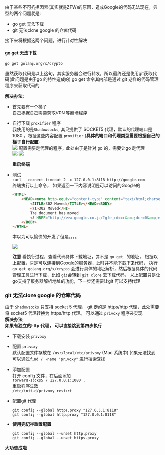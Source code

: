 由于某些不可抗拒因素(其实就是ZFW)的原因，造成Google的代码无法现在，典型的两个问题就是:  
	
* go get 无法下载  
* git 无法clone google 的仓库代码

接下来将根据这两个问题，进行针对性解决  


#### go get 无法下载    
`go get golang.org/x/crypto`	

虽然获取代码是以上这句，其实服务器会进行转发，所以最终还是使用git获取代码(此问题是由于go 的特性造成的)  go get 命令其内部是通过 git 这样的代码管理程序来获取代码的   
	
__解决办法:__   
	
* 首先要有一个梯子  
	自己根据自己需要获取VPN 等翻墙程序  
* 自行下载 `proxifier` 程序     
	我使用的是`Shadowsocks`, 其只提供了 SOCKET5 代理，默认的代理端口是 1080 ，根据这些内容配置 `proxifier` (__具体的端口和代理类型需要根据自己的梯子自行配置__)  
	![](http://omy43wh36.bkt.clouddn.com/Snip20171113_1.png)
	配置需要走代理的程序，此处由于是针对 go 的，需要让go 走代理  
	![](http://omy43wh36.bkt.clouddn.com/Snip20171113_2.png)
	![](http://omy43wh36.bkt.clouddn.com/Snip20171113_4.png)
		
	__重启终端__  
* 测试  
	`curl --connect-timeout 2 -x 127.0.0.1:8118 http://google.com`  
	终端执行以上命令， 如果返回一下内容说明是可以访问的Google的  
		
	``` html
	<HTML>
		<HEAD><meta http-equiv="content-type" content="text/html;charset=utf-8">
			<TITLE>302 Moved</TITLE></HEAD><BODY>
			<H1>302 Moved</H1>
			The document has moved
			<A HREF="http://www.google.co.jp/?gfe_rd=cr&amp;dcr=0&amp;ei=Yv0IWqv4I7TEXufYjJAH">here</A>.
		</BODY>
	</HTML>
	```
		
	本以为可以愉快的开发了但是。。。。 
	
	![](http://omy43wh36.bkt.clouddn.com/Snip20171113_5.png)
	
	__注意__ 看执行过程，查看代码具体下载地址，并不是 `go get ` 的地址，
	根据以上配置，只是可以连接到Google的服务器，此时并不能下载下来代码， 执行`go get golang.org/x/crypto` 会进行具体的地址解析，然后根据具体的代码管理工具进行下载，比如 `git`会转到 `git clone` 去下载代码， 以上配置只是让go支持了服务器解析地址的功能，下一步还需要让git 可以支持代理  
	
	
	
### git 无法clone google 的仓库代码    
由于 `Shadowsocks` 只支持 socket 5 代理， git 走的是 https/http 代理，此处需要将 socket5 代理转换为 https/http 代理。 可以通过 `privoxy` 程序来实现  
__解决办法__  
	__如果有独立的http 代理， 可以直接跳到第四步执行__  
		
* 下载安装 `privoxy`  

* 配置 `privoxy`  
	默认配置文件存放在 `/usr/local/etc/privoxy` (Mac 系统中)
	如果无法找到 可以通过`find / -name "privoxy"` 进行搜索查找  
* 添加配置  
	打开 config 文件，在后面添加  
	`forward-socks5 / 127.0.0.1:1080 .`  
	重启程序生效  
	`/etc/init.d/privoxy restart`    
* 配置git 代理  
		
	``` 
	git config --global https.proxy "127.0.0.1:8118"
	git config --global http.proxy "127.0.0.1:8118"
	```
* __使用完记得重置配置__  

	``` 
	git config --global --unset http.proxy
	git config --global --unset https.proxy
	```
	
__大功告成啦__  

	
	